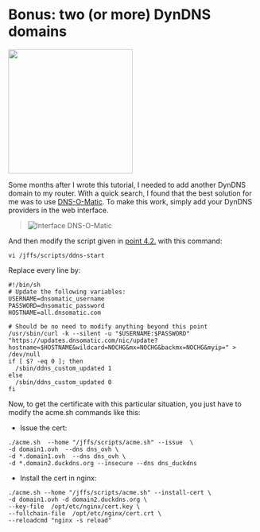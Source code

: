 # Bonus: two (or more) DynDNS domains  
  
<a href="https://www.dnsomatic.com/" target="_blank"><img src="http://www.dnsomatic.com/img/dnsomatic_logo_2000.gif" width="250"></a>  
  
Some months after I wrote this tutorial, I needed to add another DynDNS domain to my router. With a quick search, I found that the best solution for me was to use [DNS-O-Matic](https://www.dnsomatic.com/). To make this work, simply add your DynDNS providers in the web interface.
>![Interface DNS-O-Matic](https://i.imgur.com/m1KH826.png)  
  
And then modify the script given in [point 4.2.](https://github.com/pedrom34/TutoAsus#42-router-side) with this command:  
  
```shell
vi /jffs/scripts/ddns-start
```
  
Replace every line by:  
```shell
#!/bin/sh
# Update the following variables:
USERNAME=dnsomatic_username
PASSWORD=dnsomatic_password
HOSTNAME=all.dnsomatic.com

# Should be no need to modify anything beyond this point
/usr/sbin/curl -k --silent -u "$USERNAME:$PASSWORD" "https://updates.dnsomatic.com/nic/update?hostname=$HOSTNAME&wildcard=NOCHG&mx=NOCHG&backmx=NOCHG&myip=" > /dev/null
if [ $? -eq 0 ]; then
  /sbin/ddns_custom_updated 1
else
  /sbin/ddns_custom_updated 0
fi
```
  
Now, to get the certificate with this particular situation, you just have to modify the acme.sh commands like this:  
- Issue the cert:  
```shell
./acme.sh  --home "/jffs/scripts/acme.sh" --issue  \
-d domain1.ovh  --dns dns_ovh \
-d *.domain1.ovh  --dns dns_ovh \
-d *.domain2.duckdns.org --insecure --dns dns_duckdns
```
  
- Install the cert in nginx:  
```shell
./acme.sh --home "/jffs/scripts/acme.sh" --install-cert \
-d domain1.ovh -d domain2.duckdns.org \
--key-file  /opt/etc/nginx/cert.key \
--fullchain-file  /opt/etc/nginx/cert.crt \
--reloadcmd "nginx -s reload"
```
  

